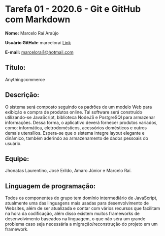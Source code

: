 # Tarefa 01 - 2020.6 - Git e GitHub com Markdown

**Nome:** Marcelo Raí Araújo

**Usuário GitHub:** marcelorai [Link](https://github.com/marcelorai)

**E-mail:** marcelorai1@hotmail.com

## Título:
Anythingcommerce

## Descrição:
O sistema será composto seguindo os padrões de um modelo Web para exibição e compra de produtos online. Tal software será construído utilizando-se JavaScript, biblioteca NodeJS e PostgreSQl para armazenar informações. Dessa forma, o aplicativo deverá fornecer produtos variados, como: informática, eletrodomésticos, acessórios domésticos e outros demais utensílios. Espera-se que o sistema integre layout elegante e dinâmico, também aderindo ao armazenamento de dados pessoais do usuário.

## Equipe:
Jhonatas Laurentino, José Erildo, Amaro Júnior e Marcelo Raí.

## Linguagem de programação:
Todos os componentes do grupo tem domínio intermediário de JavaScript, atualmente uma das linguagens mais usadas para desenvolvimento de Websites, além de ser atualizada e contar com vários recursos que facilitam na hora da codificação, além disso existem muitos frameworks de desenvolvimento baseados na linguagem, o que não séra um grande problema caso seja necessária a migração/reconstrução do projeto em um framework.

